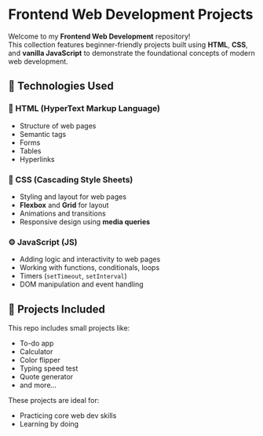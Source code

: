 # Frontend Web Development Projects

Welcome to my **Frontend Web Development** repository!  
This collection features beginner-friendly projects built using **HTML**, **CSS**, and **vanilla JavaScript** to demonstrate the foundational concepts of modern web development.

## 🔧 Technologies Used

### 🧱 HTML (HyperText Markup Language)
- Structure of web pages
- Semantic tags
- Forms
- Tables
- Hyperlinks

### 🎨 CSS (Cascading Style Sheets)
- Styling and layout for web pages
- **Flexbox** and **Grid** for layout
- Animations and transitions
- Responsive design using **media queries**

### ⚙️ JavaScript (JS)
- Adding logic and interactivity to web pages
- Working with functions, conditionals, loops
- Timers (`setTimeout`, `setInterval`)
- DOM manipulation and event handling

## 📁 Projects Included
This repo includes small projects like:
- To-do app
- Calculator
- Color flipper
- Typing speed test
- Quote generator
- and more...

These projects are ideal for:
- Practicing core web dev skills
- Learning by doing

